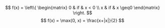 $$
    f(x) = 
    \left\{
    \begin{matrix}
    0 & if & x < 0 \\
    x & if & x \geq0 
    \end{matrix}
    \right.
    $$
    $$
    f(x) = \max(0, x) = \frac{x+|x|}{2}
    $$